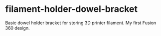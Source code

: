 # filament-holder-dowel-bracket
Basic dowel holder bracket for storing 3D printer filament. My first Fusion 360 design.
